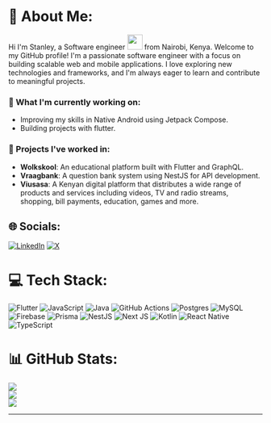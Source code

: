 
# 💫 About Me:
Hi I'm Stanley, a Software engineer <img src="https://media.giphy.com/media/WUlplcMpOCEmTGBtBW/giphy.gif" width="30"> from Nairobi, Kenya. Welcome to my GitHub profile! I'm a passionate software engineer with a focus on building scalable web and mobile applications. I love exploring new technologies and frameworks, and I'm always eager to learn and contribute to meaningful projects.

### 🌱 What I'm currently working on:
- Improving my skills in Native Android using Jetpack Compose.
- Building projects with flutter.

### 🔭 Projects I've worked in:
- **Wolkskool**: An educational platform built with Flutter and GraphQL.
- **Vraagbank**: A question bank system using NestJS for API development.
- **Viusasa**: A Kenyan digital platform that distributes a wide range of products and services including videos, TV and radio streams, shopping, bill payments, education, games and more.

## 🌐 Socials:
[![LinkedIn](https://img.shields.io/badge/LinkedIn-%230077B5.svg?logo=linkedin&logoColor=white)](https://linkedin.com/in/stanley-m-b23a3916a) [![X](https://img.shields.io/badge/X-black.svg?logo=X&logoColor=white)](https://x.com/Star_Norh) 

# 💻 Tech Stack:
![Flutter](https://img.shields.io/badge/Flutter-%2302569B.svg?style=for-the-badge&logo=Flutter&logoColor=white) ![JavaScript](https://img.shields.io/badge/javascript-%23323330.svg?style=for-the-badge&logo=javascript&logoColor=%23F7DF1E) ![Java](https://img.shields.io/badge/java-%23ED8B00.svg?style=for-the-badge&logo=openjdk&logoColor=white) ![GitHub Actions](https://img.shields.io/badge/github%20actions-%232671E5.svg?style=for-the-badge&logo=githubactions&logoColor=white) ![Postgres](https://img.shields.io/badge/postgres-%23316192.svg?style=for-the-badge&logo=postgresql&logoColor=white) ![MySQL](https://img.shields.io/badge/mysql-4479A1.svg?style=for-the-badge&logo=mysql&logoColor=white) ![Firebase](https://img.shields.io/badge/firebase-a08021?style=for-the-badge&logo=firebase&logoColor=ffcd34) ![Prisma](https://img.shields.io/badge/Prisma-3982CE?style=for-the-badge&logo=Prisma&logoColor=white) ![NestJS](https://img.shields.io/badge/nestjs-%23E0234E.svg?style=for-the-badge&logo=nestjs&logoColor=white) ![Next JS](https://img.shields.io/badge/Next-black?style=for-the-badge&logo=next.js&logoColor=white) ![Kotlin](https://img.shields.io/badge/kotlin-%237F52FF.svg?style=for-the-badge&logo=kotlin&logoColor=white) ![React Native](https://img.shields.io/badge/react_native-%2320232a.svg?style=for-the-badge&logo=react&logoColor=%2361DAFB) ![TypeScript](https://img.shields.io/badge/typescript-%23007ACC.svg?style=for-the-badge&logo=typescript&logoColor=white)
# 📊 GitHub Stats:
![](https://github-readme-stats.vercel.app/api?username=Stanely254&theme=radical&hide_border=false&include_all_commits=true&count_private=true) <br/>
![](https://github-readme-streak-stats.herokuapp.com/?user=Stanely254&theme=radical&hide_border=false) <br/>
![](https://github-readme-stats.vercel.app/api/top-langs/?username=Stanely254&theme=radical&hide_border=false&include_all_commits=true&count_private=true&layout=compact)

---

<!-- Proudly created with GPRM ( https://gprm.itsvg.in ) -->
